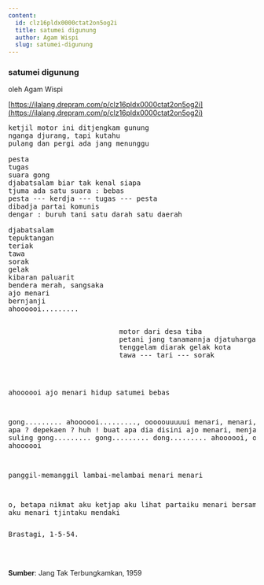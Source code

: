 ```yaml
---
content:
  id: clz16pldx0000ctat2on5og2i
  title: satumei digunung
  author: Agam Wispi
  slug: satumei-digunung
---
```

### satumei digunung

oleh Agam Wispi

[https://ilalang.drepram.com/p/clz16pldx0000ctat2on5og2i](https://ilalang.drepram.com/p/clz16pldx0000ctat2on5og2i)

<pre>
ketjil motor ini ditjengkam gunung
nganga djurang, tapi kutahu
pulang dan pergi ada jang menunggu

pesta
tugas
suara gong
djabatsalam biar tak kenal siapa
tjuma ada satu suara : bebas
pesta --- kerdja --- tugas --- pesta
dibadja partai komunis
dengar : buruh tani satu darah satu daerah

djabatsalam
tepuktangan
teriak
tawa
sorak
gelak
kibaran paluarit
bendera merah, sangsaka
ajo menari
bernjanji
ahoooooi.........

<pre align="right">
motor dari desa tiba             
petani jang tanamannja djatuharga
tenggelam diarak gelak kota      
tawa --- tari --- sorak          
</pre>

ahoooooi
ajo menari
hidup satumei
bebas

gong.........
ahoooooi........., ooooouuuuui
menari, menari, menari
apa ? depekaen ? huh !
buat apa dia disini
ajo menari, menjanji
kulik suling
gong.........
gong.........
dong.........
ahoooooi, ooooouuuuu, ahoooooi

panggil-memanggil
lambai-melambai
menari
menari

o, betapa nikmat
aku ketjap
aku lihat
partaiku menari
bersama rakjat
aku menari
tjintaku mendaki
</pre>
<pre>
Brastagi, 1-5-54.
</pre>
<br/><br/>

**Sumber**: Jang Tak Terbungkamkan, 1959
